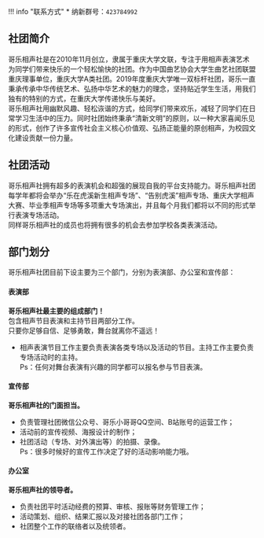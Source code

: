 !!! info "联系方式"
    * 纳新群号：`423784992`

## 社团简介
哥乐相声社是在2010年11月创立，隶属于重庆大学文联，专注于用相声表演艺术为同学们带来快乐的一个轻松愉快的社团。作为中国曲艺协会大学生曲艺社团联盟重庆理事单位，重庆大学A类社团。2019年度重庆大学唯一双标杆社团，哥乐一直秉承传承中华传统艺术、弘扬中华艺术的魅力的理念，坚持贴近学生生活，用我们独有的特别的方式，在重庆大学传递快乐与美好。  
哥乐相声社用幽默风趣、轻松诙谐的方式，给同学们带来欢乐，减轻了同学们在日常学习生活中的压力。同时社团始终秉承“清新文明”的原则，以一种大家喜闻乐见的形式，创作了许多宣传社会主义核心价值观、弘扬正能量的原创相声，为校园文化建设贡献一份力量。  

## 社团活动
哥乐相声社拥有超多的表演机会和超强的展现自我的平台支持能力。哥乐相声社团每学年都将会举办“乐在虎溪新生相声专场”、“告别虎溪”相声专场、重庆大学相声大赛、毕业季相声专场等多项重大专场演出，并且每个月我们都将以不同的形式举行表演专场活动。  
同样哥乐相声社的成员也将拥有很多的机会去参加学校各类表演活动。  

## 部门划分  
哥乐相声社团目前下设主要为三个部门，分别为表演部、办公室和宣传部：  
#### 表演部  
**哥乐相声社最主要的组成部门！**  
包含相声节目表演和主持节目两部分工作。  
只要你足够自信、足够勇敢，舞台就离你不遥远！  
- 相声表演节目工作主要负责表演各类专场以及活动的节目。主持工作主要负责专场活动时的主持。  
Ps：任何对舞台表演有兴趣的同学都可以报名参与节目表演。    
#### 宣传部  
**哥乐相声社的门面担当。**  
- 负责管理社团微信公众号、哥乐小哥哥QQ空间、B站账号的运营工作；  
- 活动前的宣传视频、海报设计的制作；  
- 社团活动（专场、对外演出等）的拍摄、录像。  
Ps：很多时候好的宣传工作决定了好的活动影响能力哦。  
#### 办公室
**哥乐相声社的领导者。**  
- 负责社团平时活动经费的预算、审核、报账等财务管理工作；  
- 活动策划、组织、结果汇报以及对接社团各部门工作；  
- 社团整个工作的联络者以及统领者。  
